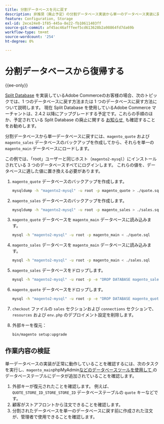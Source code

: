 ```yaml
---
title: 分割データベースを元に戻す
description: 非推奨（廃止予定）の分割データベース実装から単一のデータベース実装に戻す。
feature: Configuration, Storage
exl-id: 2ece24e0-1f85-445a-8e22-fb10611403ff
source-git-commit: af45ac46afffeef5cd613628b2a98864fd7da69b
workflow-type: tm+mt
source-wordcount: '254'
ht-degree: 0%

---
```


# 分割データベースから復帰する

{{ee-only}}

[Split Database](multi-master.md) を実装しているAdobe Commerceのお客様の場合、次のトピックでは、1 つのデータベースに戻す方法または 1 つのデータベースに戻す方法について説明します。 現在 Split Database を使用しているAdobe Commerce マーチャントは、2.4.2 以降にアップグレードする予定です。これらの手順のほか、予定されている Split Database の廃止に関する [&#x200B; お知らせ &#x200B;](https://community.magento.com/t5/Magento-DevBlog/Deprecation-of-Split-Database-in-Magento-Commerce/ba-p/465187) も確認することをお勧めします。

分割データベースから単一データベースに戻すには、`magento_quote` および `magento_sales` データベースのバックアップを作成してから、それらを単一の `magento_main` データベースにロードします。

この例では、「root」ユーザーと同じホスト（`magento2-mysql`）にインストールされている 3 つのデータベースすべてにログインします。 これらの値を、データベースに適した値に置き換える必要があります。

1. `magento_quote` データベースのバックアップを作成します。

   ```bash
   mysqldump -h "magento2-mysql" -u root -p magento_quote > ./quote.sql
   ```

1. `magento_sales` データベースのバックアップを作成します。

   ```bash
   mysqldump -h "magento2-mysql" -u root -p magento_sales > ./sales.sql
   ```

1. `magento_quote` データベースを `magento_main` データベースに読み込みます。

   ```bash
   mysql -h "magento2-mysql" -u root -p magento_main < ./quote.sql
   ```

1. `magento_sales` データベースを `magento_main` データベースに読み込みます。

   ```bash
   mysql -h "magento2-mysql" -u root -p magento_main < ./sales.sql
   ```

1. `magento_sales` データベースをドロップします。

   ```bash
   mysql -h "magento2-mysql" -u root -p -e "DROP DATABASE magento_sales;"
   ```

1. `magento_quote` データベースをドロップします。

   ```bash
   mysql -h "magento2-mysql" -u root -p -e "DROP DATABASE magento_quote;"
   ```

1. `checkout` ファイルの `sales` セクションおよび `connections` セクションで、`resources` および `env.php` のデプロイメント設定を削除します。
1. 外部キーを復元：

   ```bash
   bin/magento setup:upgrade
   ```

## 作業内容の検証

単一データベースの実装が正常に動作していることを確認するには、次のタスクを実行し、`magento_main`phpMyAdmin[&#x200B; などのデータベースツールを使用して &#x200B;](../../installation/prerequisites/optional-software.md#phpmyadmin) のデータベーステーブルにデータが追加されていることを確認します。

1. 外部キーが復元されたことを確認します。 例えば、`QUOTE_STORE_ID_STORE_STORE_ID` データベーステーブルの `quote` キーなどです。
1. 顧客がストアフロントから注文できることを確認します。
1. 分割されたデータベースを単一のデータベースに戻す前に作成された注文が、管理者で使用できることを確認します。
